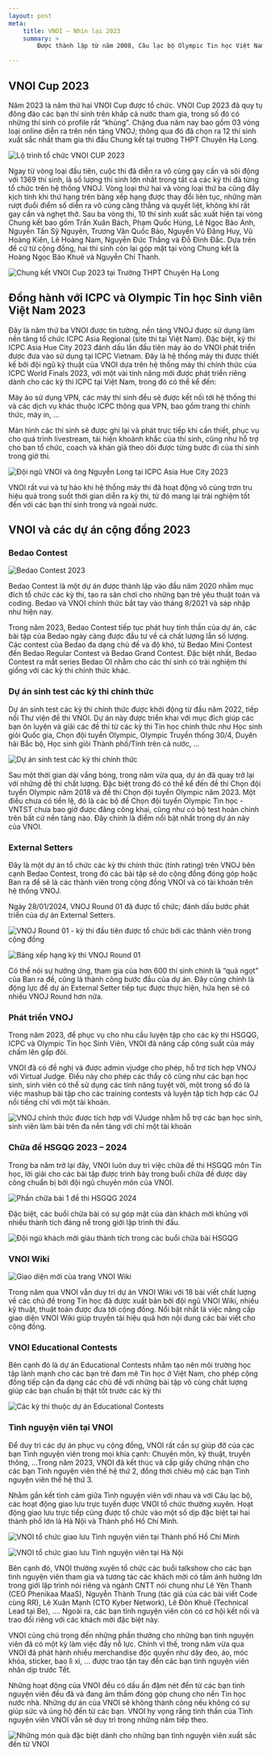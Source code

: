 ```yaml
---
layout: post
meta:
    title: VNOI – Nhìn lại 2023
    summary: >
        Được thành lập từ năm 2008, Câu lạc bộ Olympic Tin học Việt Nam - VNOI là cộng đồng của các học sinh, sinh viên có niềm đam mê với bộ môn lập trình thi đấu nói riêng và lĩnh vực công nghệ thông tin nói chung. Trải qua hơn 15 năm hoạt động, VNOI đã có nhiều đóng góp nổi bật cho nền tin học nước nhà. Đặc biệt, năm 2023 vừa qua là một năm đã để lại nhiều dấu ấn khó quên đối với Câu lạc bộ. Hãy cùng chúng mình điểm lại những hoạt động và thành tựu của VNOI trong năm vừa qua thông qua bài viết này nhé!

---
```


## VNOI Cup 2023

Năm 2023 là năm thứ hai VNOI Cup được tổ chức. VNOI Cup 2023 đã quy tụ đông đảo các bạn thí sinh trên khắp cả nước tham gia, trong số đó có những thí sinh có profile rất “khủng”. Chặng đua năm nay bao gồm 03 vòng loại online diễn ra trên nền tảng VNOJ; thông qua đó đã chọn ra 12 thí sinh xuất sắc nhất tham gia thi đấu Chung kết tại trường THPT Chuyên Hạ Long.

![Lộ trình tổ chức VNOI CUP 2023](../assets/vnoi-2023/image1.png)

Ngay từ vòng loại đầu tiên, cuộc thi đã diễn ra vô cùng gay cấn và sôi động với 1369 thí sinh, là số lượng thí sinh lớn nhất trong tất cả các kỳ thi đã từng tổ chức trên hệ thống VNOJ. Vòng loại thứ hai và vòng loại thứ ba cũng đầy kịch tính khi thứ hạng trên bảng xếp hạng được thay đổi liên tục, những màn rượt đuổi điểm số diễn ra vô cùng căng thẳng và quyết liệt, không khí rất gay cấn và nghẹt thở. Sau ba vòng thi, 10 thí sinh xuất sắc xuất hiện tại vòng Chung kết bao gồm Trần Xuân Bách, Phạm Quốc Hùng, Lê Ngọc Bảo Anh, Nguyễn Tấn Sỹ Nguyên, Trương Văn Quốc Bảo, Nguyễn Vũ Đăng Huy, Vũ Hoàng Kiên, Lê Hoàng Nam, Nguyễn Đức Thắng và Đỗ Đình Đắc. Dựa trên đề cử từ cộng đồng, hai thí sinh còn lại góp mặt tại vòng Chung kết là Hoàng Ngọc Bảo Khuê và Nguyễn Chí Thanh.


![Chung kết VNOI Cup 2023 tại Trường THPT Chuyên Hạ Long](../assets/vnoi-2023/image3.jpg)


## Đồng hành với ICPC và Olympic Tin học Sinh viên Việt Nam 2023

Đây là năm thứ ba VNOI được tin tưởng, nền tảng VNOJ được sử dụng làm nền tảng tổ chức ICPC Asia Regional (site thi tại Việt Nam). Đặc biệt, kỳ thi ICPC Asia Hue City 2023 đánh dấu lần đầu tiên máy ảo do VNOI phát triển được đưa vào sử dụng tại ICPC Vietnam. Đây là hệ thống máy thi được thiết kế bởi đội ngũ kỹ thuật của VNOI dựa trên hệ thống máy thi chính thức của ICPC World Finals 2023, với một vài tính năng mới được phát triển riêng dành cho các kỳ thi ICPC tại Việt Nam, trong đó có thể kể đến:

Máy ảo sử dụng VPN, các máy thí sinh đều sẽ được kết nối tới hệ thống thi và các dịch vụ khác thuộc ICPC thông qua VPN, bao gồm trang thi chính thức, máy in, …

Màn hình các thí sinh sẽ được ghi lại và phát trực tiếp khi cần thiết, phục vụ cho quá trình livestream, tái hiện khoảnh khắc của thí sinh, cũng như hỗ trợ cho ban tổ chức, coach và khán giả theo dõi được từng bước đi của thí sinh trong giờ thi.


![Đội ngũ VNOI và ông Nguyễn Long tại ICPC Asia Hue City 2023](../assets/vnoi-2023/image2.jpg)

VNOI rất vui và tự hào khi hệ thống máy thi đã hoạt động vô cùng trơn tru hiệu quả trong suốt thời gian diễn ra kỳ thi, từ đó mang lại trải nghiệm tốt đến với các bạn thí sinh trong và ngoài nước.


## VNOI và các dự án cộng đồng 2023

### Bedao Contest

![Bedao Contest 2023](../assets/vnoi-2023/image12.png)

Bedao Contest là một dự án được thành lập vào đầu năm 2020 nhằm mục đích tổ chức các kỳ thi, tạo ra sân chơi cho những bạn trẻ yêu thuật toán và coding. Bedao và VNOI chính thức bắt tay vào tháng 8/2021 và sáp nhập như hiện nay.

Trong năm 2023, Bedao Contest tiếp tục phát huy tinh thần của dự án, các bài tập của Bedao ngày càng được đầu tư về cả chất lượng lẫn số lượng. Các contest của 
Bedao đa dạng chủ đề và độ khó, từ Bedao Mini Contest đến Bedao Regular Contest và Bedao Grand Contest. Đặc biệt nhất, Bedao Contest ra mắt series Bedao OI nhằm cho các thí sinh có trải nghiệm thi giống với các kỳ thi chính thức khác. 

### Dự án sinh test các kỳ thi chính thức

Dự án sinh test các kỳ thi chính thức được khởi động từ đầu năm 2022, tiếp nối Thư viện đề thi VNOI. Dự án này được triển khai với mục đích giúp các bạn ôn luyện và giải các đề thi từ các kỳ thi Tin học chính thức như Học sinh giỏi Quốc gia, Chọn đội tuyển Olympic, Olympic Truyền thống 30/4, Duyên hải Bắc bộ, Học sinh giỏi Thành phố/Tỉnh trên cả nước, …

![Dự án sinh test các kỳ thi chính thức](../assets/vnoi-2023/image5.jpg)

Sau một thời gian dài vắng bóng, trong năm vừa qua, dự án đã quay trở lại với những đề thi chất lượng. Đặc biệt trong đó có thể kể đến đề thi Chọn đội tuyển Olympic năm 2018 và đề thi Chọn đội tuyển Olympic năm 2023. Một điều chưa có tiền lệ, đó là các bộ đề Chọn đội tuyển Olympic Tin học - VNTST chưa bao giờ được đăng công khai, cũng như có bộ test hoàn chỉnh trên bất cứ nền tảng nào. Đây chính là điểm nổi bật nhất trong dự án này của VNOI.


### External Setters

Đây là một dự án tổ chức các kỳ thi chính thức (tính rating) trên VNOJ bên cạnh Bedao Contest, trong đó các bài tập sẽ do cộng đồng đóng góp hoặc Ban ra đề sẽ là các thành viên trong cộng đồng VNOI và có tài khoản trên hệ thống VNOJ.

Ngày 28/01/2024, VNOJ Round 01 đã được tổ chức; đánh dấu bước phát triển của dự án External Setters.


![VNOJ Round 01 - kỳ thi đầu tiên được tổ chức bởi các thành viên trong cộng đồng](../assets/vnoi-2023/image4.jpg)

![Bảng xếp hạng kỳ thi VNOJ Round 01](../assets/vnoi-2023/image7.png)

Có thể nói sự hưởng ứng, tham gia của hơn 600 thí sinh chính là “quả ngọt” của Ban ra đề, cũng là thành công bước đầu của dự án. Đây cũng chính là động lực để dự án External Setter tiếp tục được thực hiện, hứa hẹn sẽ có nhiều VNOJ Round hơn nữa.

### Phát triển VNOJ

Trong năm 2023, để phục vụ cho nhu cầu luyện tập cho các kỳ thi HSGQG, ICPC và
Olympic Tin học Sinh Viên, VNOI đã nâng cấp công suất của máy chấm lên gấp đôi. 

VNOI đã có đề nghị và được admin vjudge cho phép, hỗ trợ tích hợp VNOJ với
Virtual Judge. Điều này cho phép các thầy cô cũng như các bạn học sinh, sinh
viên có thể sử dụng các tính năng tuyệt vời, một trong số đó là việc mashup bài
tập cho các training contests và luyện tập tích hợp các OJ nổi tiếng chỉ với
một tài khoản.

![VNOJ chính thức được tích hợp với VJudge nhằm hỗ trợ các bạn học sinh, sinh viên làm bài trên đa nền tảng với chỉ một tài khoản](../assets/vnoi-2023/image11.jpg)

### Chữa đề HSGQG 2023 – 2024

Trong ba năm trở lại đây, VNOI luôn duy trì việc chữa đề thi HSGQG môn Tin học, lời giải cho các bài tập được trình bày trong buổi chữa đề được dày công chuẩn bị bởi đội ngũ chuyên môn của VNOI.

![Phần chữa bài 1 đề thi HSGQG 2024](../assets/vnoi-2023/image6.png)

Đặc biệt, các buổi chữa bài có sự góp mặt của dàn khách mời khủng với nhiều thành tích đáng nể trong giới lập trình thi đấu.

![Đội ngũ khách mời giàu thành tích trong các buổi chữa bài HSGQG](../assets/vnoi-2023/image9.png)

### VNOI Wiki

![Giao diện mới của trang VNOI Wiki](../assets/vnoi-2023/image13.png)

Trong năm qua VNOI vẫn duy trì dự án VNOI Wiki với 18 bài viết chất lượng về các chủ đề trong Tin học đã được xuất bản bởi đội ngũ VNOI Wiki, nhiều kỹ thuật, thuật toán được đưa tới cộng đồng. Nổi bật nhất là việc nâng cấp giao diện VNOI Wiki giúp truyền tải hiệu quả hơn nội dung các bài viết cho cộng đồng. 

### VNOI Educational Contests

Bên cạnh đó là dự án Educational Contests nhằm tạo nên môi trường học tập lành mạnh cho các bạn trẻ đam mê Tin học ở Việt Nam, cho phép cộng đồng tiếp cận đa dạng các chủ đề với những bài tập vô cùng chất lượng giúp các bạn chuẩn bị thật tốt trước các kỳ thi

![Các kỳ thi thuộc dự án Educational Contests](../assets/vnoi-2023/image8.png)

### Tình nguyện viên tại VNOI
Để duy trì các dự án phục vụ cộng đồng, VNOI rất cần sự giúp đỡ của các bạn Tình nguyện viên trong mọi khía cạnh: Chuyên môn, kỹ thuật, truyền thông, ...Trong năm 2023, VNOI đã kết thúc và cấp giấy chứng nhận cho các bạn Tình nguyện viên thế hệ thứ 2, đồng thời chiêu mộ các bạn Tình nguyện viên thế hệ thứ 3.

Nhằm gắn kết tình cảm giữa Tình nguyện viên với nhau và với Câu lạc bộ, các hoạt động giao lưu trực tuyến được VNOI tổ chức thường xuyên. Hoạt động giao lưu trực tiếp cũng được tổ chức vào một số dịp đặc biệt tại hai thành phố lớn là Hà Nội và Thành phố Hồ Chí Minh.


![VNOI tổ chức giao lưu Tình nguyện viên tại Thành phố Hồ Chí Minh](../assets/vnoi-2023/image12.jpg)

![VNOI tổ chức giao lưu Tình nguyện viên tại Hà Nội](../assets/vnoi-2023/image10.jpg)

Bên cạnh đó, VNOI thường xuyên tổ chức các buổi talkshow cho các bạn tình nguyện viên tham gia và tương tác các khách mời có tầm ảnh hưởng lớn trong giới lập trình nói riêng và ngành CNTT nói chung như Lê Yên Thanh (CEO Phenikaa MaaS), Nguyễn Thành Trung (tác giả của các bài viết Code cùng RR), Lê Xuân Mạnh (CTO Kyber Network), Lê Đôn Khuê (Technical Lead tại Be), …. Ngoài ra, các bạn tình nguyện viên còn có cơ hội kết nối và trao đổi riêng với các khách mời đặc biệt này.

VNOI cũng chú trọng đến những phần thưởng cho những bạn tình nguyện viên đã có một kỳ làm việc đầy nỗ lực. Chính vì thế, trong năm vừa qua VNOI đã phát hành nhiều merchandise độc quyền như dây đeo, áo, móc khóa, sticker, bao lì xì, … được trao tận tay đến các bạn tình nguyện viên nhân dịp trước Tết. 

Những hoạt động của VNOI đều có dấu ấn đậm nét đến từ các bạn tình nguyện viên đều đã và đang âm thầm đóng góp chung cho nền Tin học nước nhà. Những dự án của VNOI sẽ không thành công nếu không có sự giúp sức và ủng hộ đến từ các bạn. VNOI hy vọng rằng tinh thần của Tình nguyện viên VNOI vẫn sẽ duy trì trong những năm tiếp theo.

![Những món quà đặc biệt dành cho những bạn tình nguyện viên xuất sắc đến từ VNOI](../assets/vnoi-2023/image11.png)

